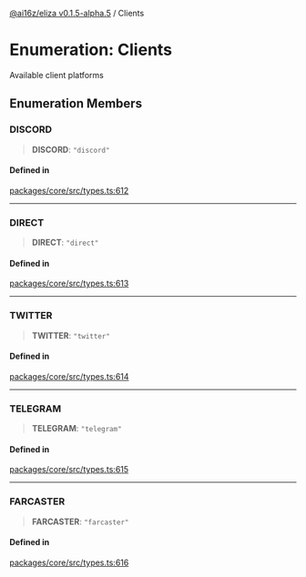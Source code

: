 [@ai16z/eliza v0.1.5-alpha.5](../index.md) / Clients

# Enumeration: Clients

Available client platforms

## Enumeration Members

### DISCORD

> **DISCORD**: `"discord"`

#### Defined in

[packages/core/src/types.ts:612](https://github.com/roschler/eliza/blob/main/packages/core/src/types.ts#L612)

***

### DIRECT

> **DIRECT**: `"direct"`

#### Defined in

[packages/core/src/types.ts:613](https://github.com/roschler/eliza/blob/main/packages/core/src/types.ts#L613)

***

### TWITTER

> **TWITTER**: `"twitter"`

#### Defined in

[packages/core/src/types.ts:614](https://github.com/roschler/eliza/blob/main/packages/core/src/types.ts#L614)

***

### TELEGRAM

> **TELEGRAM**: `"telegram"`

#### Defined in

[packages/core/src/types.ts:615](https://github.com/roschler/eliza/blob/main/packages/core/src/types.ts#L615)

***

### FARCASTER

> **FARCASTER**: `"farcaster"`

#### Defined in

[packages/core/src/types.ts:616](https://github.com/roschler/eliza/blob/main/packages/core/src/types.ts#L616)
